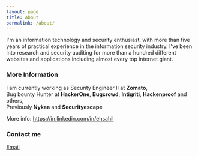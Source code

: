 ```yaml
---
layout: page
title: About
permalink: /about/
---
```


I'm an information technology and security enthusiast, with more than five years of practical experience in the information security industry. I've been into research and security auditing for more than a hundred different websites and applications including almost every top internet giant.

### More Information

I am currently working as Security Engineer II at **Zomato**,  <br />
Bug bounty Hunter at **HackerOne**, **Bugcrowd**, **Intigriti**, **Hackenproof** and others,  </br>
Previously **Nykaa** and **Securityescape** </br>

More info: https://in.linkedin.com/in/ehsahil

### Contact me

[Email](mailto:bewithsahil002@gmail.com)
